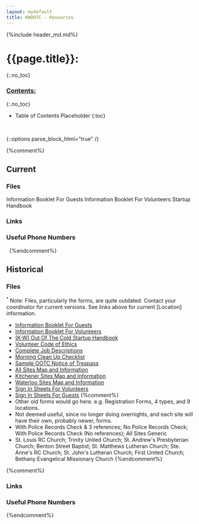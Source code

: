 ```yaml
---
layout: mydefault
title: KWOOTC - Resources
---
```

{%include header_md.md%}

# {{page.title}}:
{:.no_toc}

### <u> Contents: </u>
{:.no_toc}
* Table of Contents Placeholder
{:toc}

&nbsp;

{::options parse_block_html="true" /}
<div id="AboutUsResources">

{%comment%}
## Current

### Files

Information Booklet For Guests
Information Booklet For Volunteers
Startup Handbook


### Links

### Useful Phone Numbers

&nbsp;
{%endcomment%}

## Historical

### Files

<sup>*</sup> Note: Files, particularly the forms, are quite outdated. Contact your coordinator for current versions. See links above for current [Location] information.

- [Information Booklet For Guests]({{"/assets/downloads/Historical/InfoBookGuests.pdf"|relative_url}} "Guest Information Booklet")
- [Information Booklet For Volunteers]({{"/assets/downloads/Historical/InfoBookVolunteers.pdf"|relative_url}} "Volunteer Information Booklet")
- [(K-W) Out Of The Cold Startup Handbook]({{"/assets/downloads/Historical/OOTCStartUpHandbook.pdf"|relative_url}} "Startup Handbook")
- [Volunteer Code of Ethics]({{"/assets/downloads/Historical/OOTCCodeOfEthics.pdf"|relative_url}} "Volunteer Code of Ethics")
- [Complete Job Descriptions]({{"/assets/downloads/Historical/OOTCJobDescriptions.pdf"|relative_url}} "Job Descriptions")
- [Morning Clean Up Checklist]({{"/assets/downloads/Historical/OOTCCheckListMorning.pdf"|relative_url}} "Morning Cleanup Checklist")
- [Sample OOTC Notice of Trespass]({{"/assets/downloads/Historical/OOTCNoticeOfTrespass.pdf"|relative_url}} "Notice of Trespass")
- [All Sites Map and Information]({{"/assets/downloads/Historical/allsites.pdf"|relative_url}} "All Sites Map")
- [Kitchener Sites Map and Information]({{"/assets/downloads/Historical/kitsites.pdf"|relative_url}} "Kitchener Sites Map")
- [Waterloo Sites Map and Information]({{"/assets/downloads/Historical/watsites.pdf"|relative_url}} "Waterloo Sites Map")
- [Sign In Sheets For Volunteers]({{"/assets/downloads/Historical/SignInVolunteers.pdf"|relative_url}} "Volunteer Sign-In")
- [Sign In Sheets For Guests]({{"/assets/downloads/Historical/SignInGuests.pdf"|relative_url}} "Guest Sign-In")
{%comment%}
- Other old forms would go here. e.g. Registration Forms, 4 types, and 9 locations.
- Not deemed useful, since no longer doing overnights, and each site will have their own, probably newer, forms.
- With Police Records Check & 3 references; No Police Records Check; With Police Records Check (No references); All Sites Generic
- St. Louis RC Church; Trinity United Church; St. Andrew's Presbyterian Church; Benton Street Baptist; St. Matthews Lutheran Church; Ste. Anne's RC Church; St. John's Lutheran Church; First United Church; Bethany Evangelical Missionary Church
{%endcomment%}

{%comment%}
### Links

### Useful Phone Numbers
{%endcomment%}

&nbsp;
